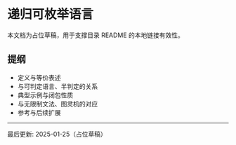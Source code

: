 # 递归可枚举语言

本文档为占位草稿，用于支撑目录 README 的本地链接有效性。

## 提纲

- 定义与等价表述
- 与可判定语言、半判定的关系
- 典型示例与闭包性质
- 与无限制文法、图灵机的对应
- 参考与后续扩展

---
最后更新: 2025-01-25（占位草稿）
